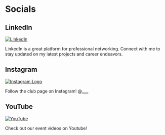 # Socials

## LinkedIn

[![LinkedIn](https://upload.wikimedia.org/wikipedia/commons/c/ca/LinkedIn_logo_initials.png)](https://www.linkedin.com/)

LinkedIn is a great platform for professional networking. Connect with me to stay updated on my latest projects and career endeavors.

## Instagram

[![Instagram Logo](https://upload.wikimedia.org/wikipedia/commons/a/a5/Instagram_icon.png)](https://www.instagram.com/)

Follow the club page on Instagram!
@**\_\_\_**

## YouTube

[![YouTube](https://upload.wikimedia.org/wikipedia/commons/thumb/4/42/YouTube_icon_%282013-2017%29.png/480px-YouTube_icon_%282013-2017%29.png)](https://www.youtube.com/)

Check out our event videos on Youtube!
